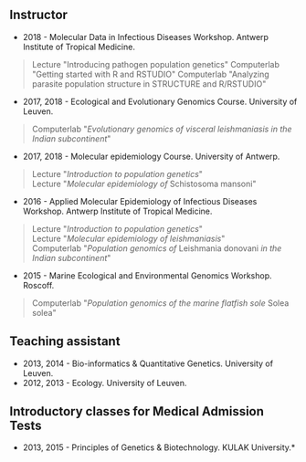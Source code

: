 ## Instructor
* 2018 - Molecular Data in Infectious Diseases Workshop. Antwerp Institute of Tropical Medicine.
> Lecture "Introducing pathogen population genetics"
> Computerlab "Getting started with R and RSTUDIO"
> Computerlab "Analyzing parasite population structure in STRUCTURE and R/RSTUDIO"
* 2017, 2018 - Ecological and Evolutionary Genomics Course. University of Leuven.
> Computerlab "*Evolutionary genomics of visceral leishmaniasis in the Indian subcontinent*"  <br />
* 2017, 2018 - Molecular epidemiology Course. University of Antwerp.
> Lecture "*Introduction to population genetics*"  <br />
> Lecture "*Molecular epidemiology of* Schistosoma mansoni"  <br />
* 2016 - Applied Molecular Epidemiology of Infectious Diseases Workshop. Antwerp Institute of Tropical Medicine.
> Lecture "*Introduction to population genetics*"  <br />
> Lecture "*Molecular epidemiology of leishmaniasis*"  <br />
> Computerlab "*Population genomics of* Leishmania donovani *in the Indian subcontinent*"  <br />
* 2015 - Marine Ecological and Environmental Genomics Workshop. Roscoff.
> Computerlab "*Population genomics of the marine flatfish sole* Solea solea"  <br />

## Teaching assistant
* 2013, 2014 - Bio-informatics & Quantitative Genetics. University of Leuven.
* 2012, 2013 - Ecology. University of Leuven.

## Introductory classes for Medical Admission Tests
* 2013, 2015 - Principles of Genetics & Biotechnology. KULAK University.*
